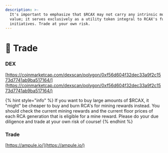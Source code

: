 ```yaml
---
description: >-
  It's important to emphasize that $RCAX may not carry any intrinsic monetary
  value; it serves exclusively as a utility token integral to RCAX's future Web3
  initiatives. Trade at your own risk.
---
```


# 🔶 Trade

### DEX

[https://coinmarketcap.com/dexscan/polygon/0xf56d604f32dec33a9f2c1573d7741ab9ba517164/](https://coinmarketcap.com/dexscan/polygon/0xf56d604f32dec33a9f2c1573d7741ab9ba517164/)

{% hint style="info" %}
If you want to buy large amounts of $RCAX, it "might" be cheaper to buy and burn RCA's for mining rewards instead. You should check the current mining rewards and the current floor prices of each RCA generation that is eligible for a mine reward. Please do your due diligence and trade at your own risk of course!
{% endhint %}

### Trade

[https://ampule.io/](https://ampule.io/)
